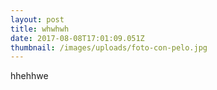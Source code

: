 ```yaml
---
layout: post
title: whwhwh
date: 2017-08-08T17:01:09.051Z
thumbnail: /images/uploads/foto-con-pelo.jpg
---
```

hhehhwe



